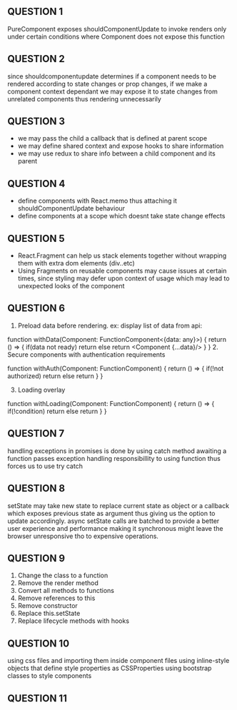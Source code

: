   ## QUESTION 1

  PureComponent exposes shouldComponentUpdate to invoke renders only under certain conditions where Component does not expose this function

  ## QUESTION 2

  since shouldcomponentupdate determines if a component needs to be rendered according to state changes or prop changes,
  if we make a component context dependant we may expose it
  to state changes from unrelated components thus rendering unnecessarily

  ## QUESTION 3

  * we may pass the child a callback that is defined at parent scope
  * we may define shared context and expose hooks to share information
  * we may use redux to share info between a child component and its parent

  ## QUESTION 4

  * define components with React.memo thus attaching it shouldComponentUpdate behaviour
  * define components at a scope which doesnt take state change effects

  ## QUESTION 5

  * React.Fragment can help us stack elements together without wrapping them with extra dom elements (div..etc)
  * Using Fragments on reusable components may cause issues at certain times, since styling may defer upon context of usage
  which may lead to unexpected looks of the component

  ## QUESTION 6

  1. Preload data before rendering. ex: display list of data from api:

  function withData(Component: FunctionComponent<{data: any}>) {
     return () => {
      if(data not ready)
      return <LoadingOverlay/>
      else
      return <Component {...data}/>
      }
      }
  2. Secure components with authentication requirements

  function withAuth(Component: FunctionComponent) {
    return () => {
    if(!not authorized)
    return <Navigate to={‘/login’}/>
    else
    return <Component/>
    }
  }

  3. Loading overlay

  function withLoading(Component: FunctionComponent) {
    return () => {
    if(!condition)
    return <LoadingOverlay/>
    else
    return <Component/>
    }
  }

  ## QUESTION 7

  handling exceptions in promises is done by using catch method awaiting a function passes exception handling responsibillity to using function thus forces us to use try catch

  ## QUESTION 8

  setState may take new state to replace current state
  as object
  or a callback which exposes previous state as argument
  thus giving us the option to update accordingly.
  async setState calls are batched to provide a better user experience and performance making it synchronous might leave the browser unresponsive tho to expensive operations.

  ## QUESTION 9

  1. Change the class to a function
  2. Remove the render method
  3. Convert all methods to functions
  4. Remove references to this
  5. Remove constructor
  6. Replace this.setState
  7. Replace lifecycle methods with hooks

  ## QUESTION 10

  using css files and importing them inside component files
  using inline-style objects that define style properties as CSSProperties
  using bootstrap classes to style components

  ## QUESTION 11
